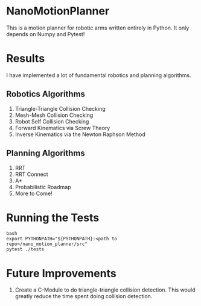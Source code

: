 # NanoMotionPlanner
This is a motion planner for robotic arms written entirely in Python. It only depends on Numpy and Pytest!

# Results
I have implemented a lot of fundamental robotics and planning algorithms.

## Robotics Algorithms
1. Triangle-Triangle Collision Checking
2. Mesh-Mesh Collision Checking
3. Robot Self Collision Checking
4. Forward Kinematics via Screw Theory
5. Inverse Kinematics via the Newton Raphson Method

## Planning Algorithms
1. RRT
2. RRT Connect
3. A*
4. Probabilistic Roadmap
5. More to Come!

# Running the Tests
```
bash
export PYTHONPATH="${PYTHONPATH}:<path to repo>/nano_motion_planner/src"  
pytest ./tests
```

# Future Improvements
1. Create a C-Module to do triangle-triangle collision detection. This would greatly reduce the time spent doing collision detection.
